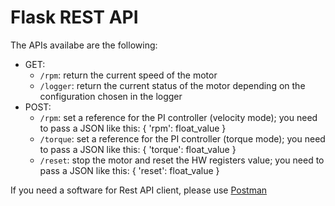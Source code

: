 # Flask REST API

The APIs availabe are the following:
* GET:
  * `/rpm`: return the current speed of the motor
  * `/logger`: return the current status of the motor depending on the configuration chosen in the logger
* POST:
  * `/rpm`: set a reference for the PI controller (velocity mode); you need to pass a JSON like this: { 'rpm': float_value }
  * `/torque`: set a reference for the PI controller (torque mode); you need to pass a JSON like this: { 'torque': float_value }
  * `/reset`: stop the motor and reset the HW registers value; you need to pass a JSON like this: { 'reset': float_value }

If you need a software for Rest API client, please use [Postman](https://www.postman.com/)
